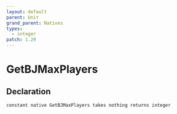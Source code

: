 ```yaml
---
layout: default
parent: Unit
grand_parent: Natives
types:
  - integer
patch: 1.29
---
```


# GetBJMaxPlayers

## Declaration

```
constant native GetBJMaxPlayers takes nothing returns integer
```